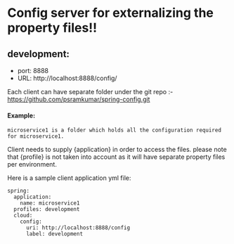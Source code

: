 # Config server for externalizing the property files!!

## development:
* port: 8888
* URL: http://localhost:8888/config/

Each client can have separate folder under the git repo :- https://github.com/psramkumar/spring-config.git

#### Example:
    microservice1 is a folder which holds all the configuration required for microservice1. 
    
Client needs to supply {application} in order to access the files. 
please note that {profile} is not taken into account as it will have separate property files per environment.

Here is a sample client application yml file:

```
spring:
  application:
    name: microservice1
  profiles: development
  cloud:
    config:
      uri: http://localhost:8888/config
      label: development
    
```
